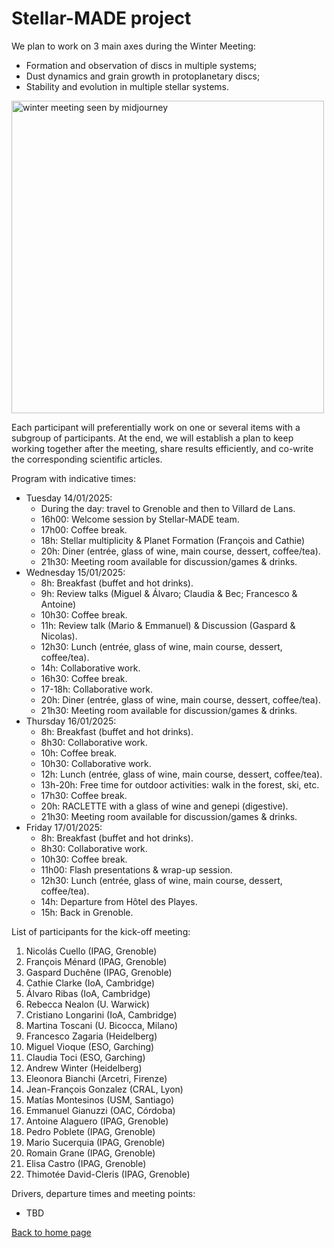 # Stellar-MADE project

We plan to work on 3 main axes during the Winter Meeting:
- Formation and observation of discs in multiple systems;  
- Dust dynamics and grain growth in protoplanetary discs;  
- Stability and evolution in multiple stellar systems.  

<img src="https://nicolascuello.github.io/Stellar-MADE/images/Flyer-StellarMADE-Winter-Meeting-2024.png" alt="winter meeting seen by midjourney" width="500"/>

Each participant will preferentially work on one or several items with a subgroup of participants. At the end, we will establish a plan to keep working together after the meeting, share results efficiently, and co-write the corresponding scientific articles.

Program with indicative times:  
- Tuesday 14/01/2025:  
    - During the day: travel to Grenoble and then to Villard de Lans.
    - 16h00: Welcome session by Stellar-MADE team.
    - 17h00: Coffee break.
    - 18h: Stellar multiplicity & Planet Formation (François and Cathie)
    - 20h: Diner (entrée, glass of wine, main course, dessert, coffee/tea).
    - 21h30: Meeting room available for discussion/games & drinks.  
- Wednesday 15/01/2025:  
    - 8h: Breakfast (buffet and hot drinks).
    - 9h: Review talks (Miguel & Álvaro; Claudia & Bec; Francesco & Antoine)
    - 10h30: Coffee break.
    - 11h: Review talk (Mario & Emmanuel) & Discussion (Gaspard & Nicolas).
    - 12h30: Lunch (entrée, glass of wine, main course, dessert, coffee/tea).
    - 14h: Collaborative work.
    - 16h30: Coffee break.
    - 17-18h: Collaborative work.
    - 20h: Diner (entrée, glass of wine, main course, dessert, coffee/tea).
    - 21h30: Meeting room available for discussion/games & drinks.  
- Thursday 16/01/2025:
    - 8h: Breakfast (buffet and hot drinks).
    - 8h30: Collaborative work.
    - 10h: Coffee break.
    - 10h30: Collaborative work.
    - 12h: Lunch (entrée, glass of wine, main course, dessert, coffee/tea).
    - 13h-20h: Free time for outdoor activities: walk in the forest, ski, etc.
    - 17h30: Coffee break.
    - 20h: RACLETTE with a glass of wine and genepi (digestive).
    - 21h30: Meeting room available for discussion/games & drinks.
- Friday 17/01/2025:
    - 8h: Breakfast (buffet and hot drinks).
    - 8h30: Collaborative work.
    - 10h30: Coffee break.
    - 11h00: Flash presentations & wrap-up session.
    - 12h30: Lunch (entrée, glass of wine, main course, dessert, coffee/tea).
    - 14h: Departure from Hôtel des Playes.
    - 15h: Back in Grenoble.  


List of participants for the kick-off meeting:
1. Nicolás Cuello (IPAG, Grenoble)
2. François Ménard (IPAG, Grenoble)
3. Gaspard Duchêne (IPAG, Grenoble)
4. Cathie Clarke (IoA, Cambridge)
5. Álvaro Ribas (IoA, Cambridge)
6. Rebecca Nealon (U. Warwick)
7. Cristiano Longarini (IoA, Cambridge)
8. Martina Toscani (U. Bicocca, Milano)
9. Francesco Zagaria (Heidelberg)
10. Miguel Vioque (ESO, Garching)
11. Claudia Toci (ESO, Garching)
12. Andrew Winter (Heidelberg)
13. Eleonora Bianchi (Arcetri, Firenze)
14. Jean-François Gonzalez (CRAL, Lyon)
15. Matías Montesinos (USM, Santiago)
16. Emmanuel Gianuzzi (OAC, Córdoba)
17. Antoine Alaguero (IPAG, Grenoble)
18. Pedro Poblete (IPAG, Grenoble)
19. Mario Sucerquia (IPAG, Grenoble)
20. Romain Grane (IPAG, Grenoble)
21. Elisa Castro (IPAG, Grenoble)
22. Thimotée David-Cleris (IPAG, Grenoble)

Drivers, departure times and meeting points:  
- TBD

[Back to home page](https://nicolascuello.github.io/Stellar-MADE/)
